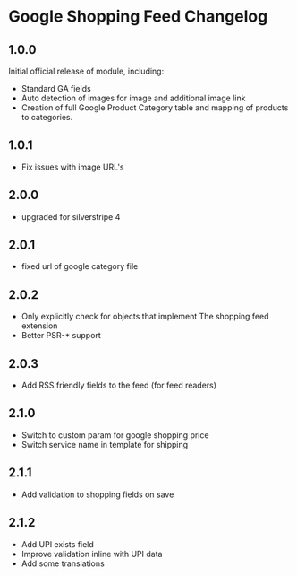 # Google Shopping Feed Changelog


## 1.0.0

Initial official release of module, including:

* Standard GA fields
* Auto detection of images for image and additional image link
* Creation of full Google Product Category table and mapping of products to categories.

## 1.0.1

* Fix issues with image URL's

## 2.0.0

* upgraded for silverstripe 4

## 2.0.1

* fixed url of google category file

## 2.0.2

* Only explicitly check for objects that implement The shopping feed extension
* Better PSR-* support

## 2.0.3

* Add RSS friendly fields to the feed (for feed readers)

## 2.1.0

* Switch to custom param for google shopping price
* Switch service name in template for shipping

## 2.1.1

* Add validation to shopping fields on save

## 2.1.2

* Add UPI exists field
* Improve validation inline with UPI data
* Add some translations